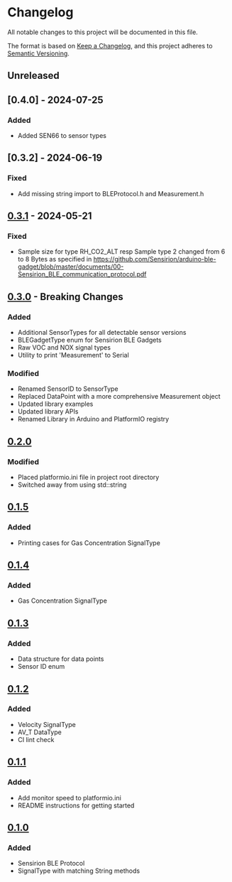 # Changelog

All notable changes to this project will be documented in this file.

The format is based on [Keep a Changelog](https://keepachangelog.com/en/1.0.0/),
and this project adheres to [Semantic Versioning](https://semver.org/spec/v2.0.0.html).

## Unreleased

## [0.4.0] - 2024-07-25

### Added
- Added SEN66 to sensor types

## [0.3.2] - 2024-06-19

### Fixed
- Add missing string import to BLEProtocol.h and Measurement.h

## [0.3.1] - 2024-05-21

### Fixed
- Sample size for type RH_CO2_ALT resp Sample type 2 changed from 6 to 8 Bytes as specified in 
  https://github.com/Sensirion/arduino-ble-gadget/blob/master/documents/00-Sensirion_BLE_communication_protocol.pdf

## [0.3.0] - Breaking Changes

### Added

-   Additional SensorTypes for all detectable sensor versions
-   BLEGadgetType enum for Sensirion BLE Gadgets
-   Raw VOC and NOX signal types
-   Utility to print 'Measurement' to Serial

### Modified

-   Renamed SensorID to SensorType
-   Replaced DataPoint with a more comprehensive Measurement object
-   Updated library examples
-   Updated library APIs
-   Renamed Library in Arduino and PlatformIO registry

## [0.2.0]

### Modified

-   Placed platformio.ini file in project root directory
-   Switched away from using std::string

## [0.1.5]

### Added

-   Printing cases for Gas Concentration SignalType

## [0.1.4]

### Added

-   Gas Concentration SignalType

## [0.1.3]

### Added

-   Data structure for data points
-   Sensor ID enum

## [0.1.2]

### Added

-   Velocity SignalType
-   AV_T DataType
-   CI lint check

## [0.1.1]

### Added

-   Add monitor speed to platformio.ini
-   README instructions for getting started

## [0.1.0]

### Added

-   Sensirion BLE Protocol
-   SignalType with matching String methods


[Unreleased]: https://github.com/sensirion/arduino-upt-core/compare/v0.3.1...HEAD
[0.3.1]: https://github.com/sensirion/arduino-upt-core/compare/v0.3.0...v0.3.1
[0.3.0]: https://github.com/sensirion/arduino-upt-core/compare/v0.2.0...v0.3.0
[0.2.0]: https://github.com/sensirion/arduino-upt-core/compare/v0.1.5...v0.2.0
[0.1.5]: https://github.com/sensirion/arduino-upt-core/compare/v0.1.4...v0.1.5
[0.1.4]: https://github.com/sensirion/arduino-upt-core/compare/v0.1.3...v0.1.4
[0.1.3]: https://github.com/sensirion/arduino-upt-core/compare/v0.1.2...v0.1.3
[0.1.2]: https://github.com/sensirion/arduino-upt-core/compare/v0.1.1...v0.1.2
[0.1.1]: https://github.com/sensirion/arduino-upt-core/compare/v0.1.0...v0.1.1
[0.1.0]: https://github.com/sensirion/arduino-upt-core/releases/tag/v0.1.0
